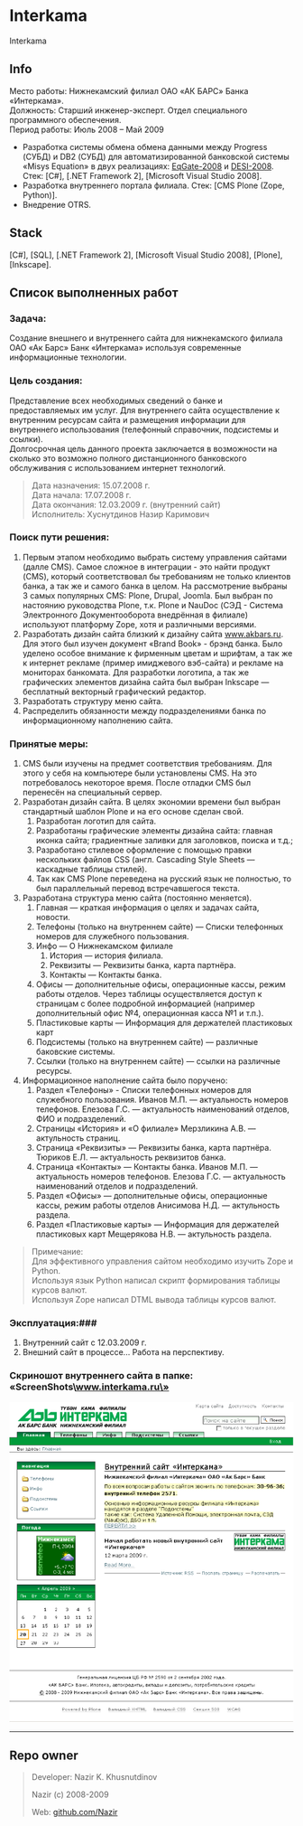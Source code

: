 # Interkama #

Interkama

Info
----
Место работы: Нижнекамский филиал ОАО «АК БАРС» Банка «Интеркама».  
Должность: Старший инженер-эксперт. Отдел специального программного обеспечения.  
Период работы: Июль 2008 – Май 2009  
- Разработка системы обмена обмена данными между Progress (СУБД) и DB2 (СУБД) для автоматизированной банковской системы «Misys Equation» в двух реализациях: [EqGate-2008][2] и [DESI-2008][3]. Стек: [C#], [.NET Framework 2], [Microsoft Visual Studio 2008].
- Разработка внутреннего портала филиала. Стек: [CMS Plone (Zope, Python)].
- Внедрение OTRS.

Stack
-----
[C#], [SQL], [.NET Framework 2], [Microsoft Visual Studio 2008], [Plone], [Inkscape].


Список выполненных работ
------------------------
### Задача: ###
Создание внешнего и внутреннего сайта для нижнекамского филиала ОАО «Ак Барс» Банк «Интеркама» используя современные информационные технологии.  
### Цель создания: ###
Представление всех необходимых сведений о банке и предоставляемых им услуг. Для внутреннего сайта осуществление к внутренним ресурсам сайта и размещения информации для внутреннего использования (телефонный справочник, подсистемы и ссылки).  
Долгосрочная цель данного проекта заключается в возможности на сколько это возможно полного дистанционного банковского обслуживания с использованием интернет технологий.  

> Дата назначения: 15.07.2008 г.  
> Дата начала: 17.07.2008 г.  
> Дата окончания: 12.03.2009 г. (внутренний сайт)  
> Исполнитель: Хуснутдинов Назир Каримович  

### Поиск пути решения: ###
1. Первым этапом необходимо выбрать систему управления сайтами (далле CMS).
Самое сложное в интеграции - это найти продукт (CMS), который соответствовал бы требованиям не только клиентов банка, а так же и самого банка в целом.
На рассмотрение выбраны 3 самых популярных  CMS: Plone, Drupal, Joomla.
Был выбран по настоянию руководства  Plone, т.к. Plone и NauDoc (СЭД - Система Электронного Документооборота внедрённая в филиале) используют платформу Zope, хотя и различными версиями.
2. Разработать дизайн сайта близкий к дизайну сайта www.akbars.ru.
Для этого был изучен документ «Brand Book» - брэнд банка. Было уделено особое внимание к фирменным цветам и шрифтам, а так же к интернет рекламе (пример имиджевого вэб-сайта) и рекламе на мониторах банкомата.
Для разработки логотипа, а так же графических элементов дизайна сайта был выбран Inkscape — бесплатный векторный графический редактор.
3. Разработать структуру меню сайта.
4. Распределить обязанности между подразделениями банка по информационному наполнению сайта.

### Принятые меры: ###
1. CMS были изучены на предмет соответствия требованиям. Для этого у себя на компьютере были установлены CMS. На это потребовалось некоторое время. После отладки CMS был перенесён на специальный сервер.
2. Разработан дизайн сайта. В целях экономии времени был выбран стандартный шаблон Plone и на его основе сделан свой.
    1. Разработан логотип для сайта.
    2. Разработаны графические элементы дизайна сайта: главная иконка сайта; градиентные заливки для заголовков, поиска и т.д.; 
    3. Разработано стилевое оформление с помощью правки нескольких файлов CSS (англ. Cascading Style Sheets — каскадные таблицы стилей).
    4. Так как CMS Plone переведена на русский язык не полностью, то был параллельный перевод встречавшегося текста.
3. Разработана структура меню сайта (постоянно меняется). 
    1. Главная — краткая информация о целях и задачах сайта, новости.
    2. Телефоны (только на внутреннем сайте) — Списки телефонных номеров для служебного пользования. 
    3. Инфо — О Нижнекамском филиале
        1. История — история филиала.
        2. Реквизиты — Реквизиты банка, карта партнёра.
        3. Контакты — Контакты банка.
    4. Офисы — дополнительные офисы, операционные кассы, режим работы отделов. Через таблицы осуществляется доступ к страницам с более подробной информацией (например дополнительный офис №4, операционная касса №1 и т.п.).
    5. Пластиковые карты — Информация для держателей пластиковых карт
    6. Подсистемы (только на внутреннем сайте) — различные баковские системы.
    7. Ссылки (только на внутреннем сайте) — ссылки на различные ресурсы.
4. Информационное наполнение сайта было поручено:
    1. Раздел «Телефоны» - Списки телефонных номеров для служебного пользования.
        Иванов М.П. — актуальность номеров телефонов.
        Елезова Г.С. — актуальность наименований отделов, ФИО и подразделений.
    2. Страницы «История» и «О филиале»
        Мерзликина А.В. — актульность страниц.
    3. Страница «Реквизиты» — Реквизиты банка, карта партнёра.
        Тюриков Е.Л. — актуальность реквизитов банка.
    4. Страница «Контакты» — Контакты банка.
        Иванов М.П. — актуальность номеров телефонов.
        Елезова Г.С. — актуальность наименований отделов и подразделений.
    5. Раздел «Офисы» —  дополнительные офисы, операционные кассы, режим работы отделов
        Анисимова Н.Д. — актульность раздела.
    6. Раздел «Пластиковые карты» — Информация для держателей пластиковых карт
        Мещерякова Н.В. — актульность раздела.

> Примечание:  
> Для эффективного управления сайтом необходимо изучить Zope и Python.  
> Используя язык Python написал скрипт формирования таблицы курсов валют.  
> Используя Zope написал DTML вывода таблицы курсов валют.  

### Эксплуатация:###
1. Внутренний сайт с 12.03.2009 г.
2. Внешний сайт в процессе... Работа на перспективу.

### Скриношот внутреннего сайта в папке: «ScreenShots\www.interkama.ru\» ###
![Внутренний сайт](https://github.com/Nazir/Interkama/blob/master/Screenshots/www.interkama.ru/interkama_inner_main.png)



---

Repo owner
----------
> Developer: Nazir K. Khusnutdinov
>
> Nazir (c) 2008-2009
>
> Web: [github.com/Nazir][1]

[1]: https://github.com/Nazir
[2]: https://github.com/Nazir/EqGate-2008
[3]: https://github.com/Nazir/DESI-2008